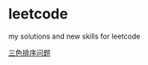 # leetcode
my solutions and new skills for leetcode

[三色排序问题](https://github.com/leonhoou/leetcode/blob/master/problems/ThreeColorSort.md)
